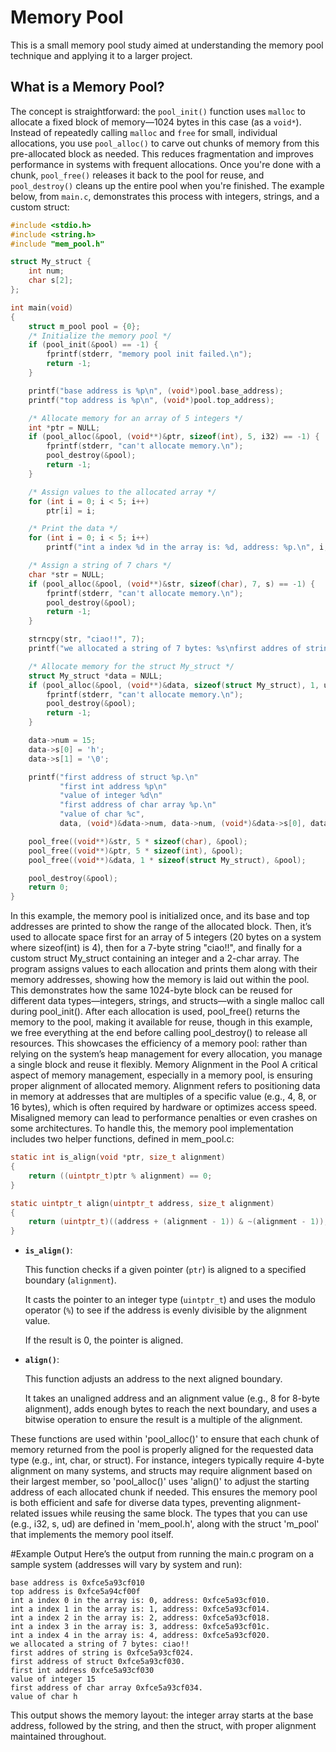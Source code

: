 # Memory Pool

This is a small memory pool study aimed at understanding the memory pool technique and applying it to a larger project.

## What is a Memory Pool?

The concept is straightforward: the `pool_init()` function uses `malloc` to allocate a fixed block of memory—1024 bytes in this case (as a `void*`). Instead of repeatedly calling `malloc` and `free` for small, individual allocations, you use `pool_alloc()` to carve out chunks of memory from this pre-allocated block as needed. This reduces fragmentation and improves performance in systems with frequent allocations. Once you're done with a chunk, `pool_free()` releases it back to the pool for reuse, and `pool_destroy()` cleans up the entire pool when you're finished. The example below, from `main.c`, demonstrates this process with integers, strings, and a custom struct:

```c
#include <stdio.h>
#include <string.h>
#include "mem_pool.h"

struct My_struct {
    int num;
    char s[2];
};

int main(void)
{
    struct m_pool pool = {0};
    /* Initialize the memory pool */
    if (pool_init(&pool) == -1) {
        fprintf(stderr, "memory pool init failed.\n");
        return -1;
    }

    printf("base address is %p\n", (void*)pool.base_address);
    printf("top address is %p\n", (void*)pool.top_address);

    /* Allocate memory for an array of 5 integers */
    int *ptr = NULL;
    if (pool_alloc(&pool, (void**)&ptr, sizeof(int), 5, i32) == -1) {
        fprintf(stderr, "can't allocate memory.\n");
        pool_destroy(&pool);
        return -1;
    }

    /* Assign values to the allocated array */
    for (int i = 0; i < 5; i++)
        ptr[i] = i;

    /* Print the data */
    for (int i = 0; i < 5; i++)
        printf("int a index %d in the array is: %d, address: %p.\n", i, ptr[i], (void*)&ptr[i]);

    /* Assign a string of 7 chars */
    char *str = NULL;
    if (pool_alloc(&pool, (void**)&str, sizeof(char), 7, s) == -1) {
        fprintf(stderr, "can't allocate memory.\n");
        pool_destroy(&pool);
        return -1;
    }

    strncpy(str, "ciao!!", 7);
    printf("we allocated a string of 7 bytes: %s\nfirst addres of string is %p.\n", str, (void*)&str[0]); 

    /* Allocate memory for the struct My_struct */
    struct My_struct *data = NULL;
    if (pool_alloc(&pool, (void**)&data, sizeof(struct My_struct), 1, ud) == -1) {
        fprintf(stderr, "can't allocate memory.\n");
        pool_destroy(&pool);
        return -1;
    }

    data->num = 15;
    data->s[0] = 'h';
    data->s[1] = '\0';

    printf("first address of struct %p.\n"
           "first int address %p\n"
           "value of integer %d\n"
           "first address of char array %p.\n"
           "value of char %c",
           data, (void*)&data->num, data->num, (void*)&data->s[0], data->s[0]);

    pool_free((void**)&str, 5 * sizeof(char), &pool);
    pool_free((void**)&ptr, 5 * sizeof(int), &pool);
    pool_free((void**)&data, 1 * sizeof(struct My_struct), &pool);

    pool_destroy(&pool);
    return 0;
}
```

In this example, the memory pool is initialized once, and its base and top addresses are printed to show the range of the allocated block. 
Then, it’s used to allocate space first for an array of 5 integers (20 bytes on a system where sizeof(int) is 4), then for a 7-byte string "ciao!!", and finally for a custom struct My_struct containing an integer and a 2-char array. 
The program assigns values to each allocation and prints them along with their memory addresses, showing how the memory is laid out within the pool. 
This demonstrates how the same 1024-byte block can be reused for different data types—integers, strings, and structs—with a single malloc call during pool_init(). 
After each allocation is used, pool_free() returns the memory to the pool, making it available for reuse, though in this example, we free everything at the end before calling pool_destroy() to release all resources.
This showcases the efficiency of a memory pool: rather than relying on the system’s heap management for every allocation, you manage a single block and reuse it flexibly.
Memory Alignment in the Pool
A critical aspect of memory management, especially in a memory pool, is ensuring proper alignment of allocated memory. 
Alignment refers to positioning data in memory at addresses that are multiples of a specific value (e.g., 4, 8, or 16 bytes), which is often required by hardware or optimizes access speed. 
Misaligned memory can lead to performance penalties or even crashes on some architectures. 
To handle this, the memory pool implementation includes two helper functions, defined in mem_pool.c:
```c
static int is_align(void *ptr, size_t alignment)
{
    return ((uintptr_t)ptr % alignment) == 0;
}

static uintptr_t align(uintptr_t address, size_t alignment)
{
    return (uintptr_t)((address + (alignment - 1)) & ~(alignment - 1));
}
```

- **`is_align()`**: 

  This function checks if a given pointer (`ptr`) is aligned to a specified boundary (`alignment`). 

  It casts the pointer to an integer type (`uintptr_t`) and uses the modulo operator (`%`) to see if the address is evenly divisible by the alignment value. 

  If the result is 0, the pointer is aligned.

- **`align()`**: 

  This function adjusts an address to the next aligned boundary. 

  It takes an unaligned address and an alignment value (e.g., 8 for 8-byte alignment), adds enough bytes to reach the next boundary, and uses a bitwise operation to ensure the result is a multiple of the alignment. 


These functions are used within 'pool_alloc()' to ensure that each chunk of memory returned from the pool is properly aligned for the requested data type (e.g., int, char, or struct). 
For instance, integers typically require 4-byte alignment on many systems, and structs may require alignment based on their largest member, so 'pool_alloc()' uses 'align()' to adjust the starting address of each allocated chunk if needed. 
This ensures the memory pool is both efficient and safe for diverse data types, preventing alignment-related issues while reusing the same block.
The types that you can use (e.g., i32, s, ud) are defined in 'mem_pool.h', along with the struct 'm_pool' that implements the memory pool itself.

#Example Output
Here’s the output from running the main.c program on a sample system (addresses will vary by system and run):

```plain text
base address is 0xfce5a93cf010
top address is 0xfce5a94cf00f
int a index 0 in the array is: 0, address: 0xfce5a93cf010.
int a index 1 in the array is: 1, address: 0xfce5a93cf014.
int a index 2 in the array is: 2, address: 0xfce5a93cf018.
int a index 3 in the array is: 3, address: 0xfce5a93cf01c.
int a index 4 in the array is: 4, address: 0xfce5a93cf020.
we allocated a string of 7 bytes: ciao!!
first addres of string is 0xfce5a93cf024.
first address of struct 0xfce5a93cf030.
first int address 0xfce5a93cf030
value of integer 15
first address of char array 0xfce5a93cf034.
value of char h
```

This output shows the memory layout: the integer array starts at the base address, followed by the string, and then the struct, with proper alignment maintained throughout.



